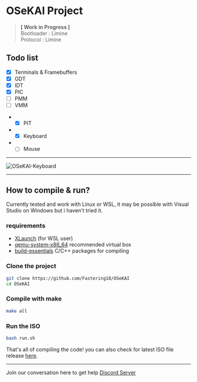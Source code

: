 # OSeKAI Project  
> **[ Work in Progress ]**  
> Bootloader  : Limine  
> Protocol    : Limine 

## Todo list
- [x] Terminals & Framebuffers
- [x] GDT
- [x] IDT
- [x] PIC
- [ ] PMM
- [ ] VMM
- - [x] PIT
- - [x] Keyboard
- - [ ] Mouse

<hr>

![OSeKAI-Keyboard](https://i.gyazo.com/a3ec7d32339097336f08a58bdd369053.gif)

<hr>

## How to compile & run?  
Currently tested and work with Linux or WSL, it may be possible with Visual Studio on Windows but i haven't tried it.

### requirements
- [XLaunch](https://sourceforge.net/projects/xming/) (for WSL user)
- [qemu-system-x86_64](https://www.qemu.org/download/) recommended virtual box
- [build-essentials](https://linuxhint.com/install-build-essential-ubuntu/) C/C++ packages for compiling

### Clone the project
```bash
git clone https://github.com/Fastering18/OSeKAI
cd OSeKAI
```

### Compile with make
```bash
make all
```
### Run the ISO
```bash
bash run.sh
```

That's all of compiling the code! you can also check for latest ISO file release [here](https://github.com/Fastering18/OSeKAI/tags).

<hr>

Join our conversation here to get help [Discord Server](https://discord.gg/8vdZsBBGRG)
